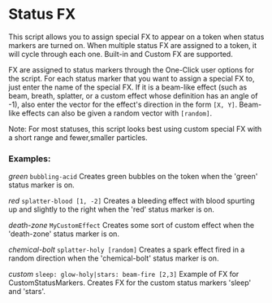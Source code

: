 # Status FX

This script allows you to assign special FX to appear on a token when status
markers are turned on. When multiple status FX are assigned to a token, it
will cycle through each one. Built-in and Custom FX are supported.

FX are assigned to status markers through the One-Click user options for the
script. For each status marker that you want to assign a special FX to, just
enter the name of the special FX. If it is a beam-like effect (such as beam,
breath, splatter, or a custom effect whose definition has an angle of -1),
also enter the vector for the effect's direction in the form ```[X, Y]```.
Beam-like effects can also be given a random vector with ```[random]```.

Note: For most statuses, this script looks best using custom special FX with a
short range and fewer,smaller particles.

### Examples:

*green* ```bubbling-acid```
Creates green bubbles on the token when the 'green' status marker is on.

*red* ```splatter-blood [1, -2]```
Creates a bleeding effect with blood spurting up and slightly to the right
when the 'red' status marker is on.

*death-zone* ```MyCustomEffect```
Creates some sort of custom effect when the 'death-zone' status marker is on.

*chemical-bolt* ```splatter-holy [random]```
Creates a spark effect fired in a random direction when the 'chemical-bolt'
status marker is on.

*custom* ```sleep: glow-holy|stars: beam-fire [2,3]```
Example of FX for CustomStatusMarkers.
Creates FX for the custom status markers 'sleep' and 'stars'.
